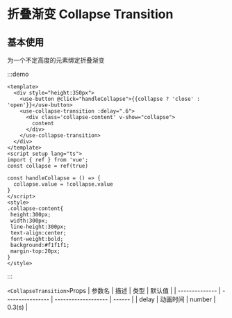 # 折叠渐变 Collapse Transition

<h2>基本使用</h2>

为一个不定高度的元素绑定折叠渐变

:::demo 

```vue
<template>
  <div style="height:350px">
    <use-button @click="handleCollapse">{{collapse ? 'close' : 'open'}}</use-button>
    <use-collapse-transition :delay=".6">
      <div class='collapse-content' v-show="collapse">
        content
      </div>
    </use-collapse-transition>
  </div>
</template>
<script setup lang="ts">
import { ref } from 'vue';
const collapse = ref(true)

const handleCollapse = () => {
  collapse.value = !collapse.value
}
</script>
<style>
.collapse-content{
 height:300px;
 width:300px;
 line-height:300px;
 text-align:center;
 font-weight:bold;
 background:#f1f1f1;
 margin-top:20px;
}
</style>
```
:::

`<CollapseTransition>`Props
| 参数名      | 描述           | 类型              | 默认值 |
| -------------- | ---------------- | ------------------- | ------ |
| delay | 动画时间       | number              | 0.3(s)     |
